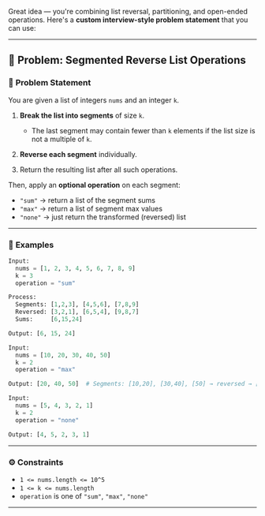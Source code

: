 Great idea — you're combining list reversal, partitioning, and open-ended operations. Here's a **custom interview-style problem statement** that you can use:

---

## 🔹 Problem: **Segmented Reverse List Operations**

### 🧠 **Problem Statement**

You are given a list of integers `nums` and an integer `k`.

1. **Break the list into segments** of size `k`.

    * The last segment may contain fewer than `k` elements if the list size is not a multiple of `k`.
2. **Reverse each segment** individually.
3. Return the resulting list after all such operations.

Then, apply an **optional operation** on each segment:

* `"sum"` → return a list of the segment sums
* `"max"` → return a list of segment max values
* `"none"` → just return the transformed (reversed) list

---

### 🧪 **Examples**

```python
Input:
  nums = [1, 2, 3, 4, 5, 6, 7, 8, 9]
  k = 3
  operation = "sum"

Process:
  Segments: [1,2,3], [4,5,6], [7,8,9]
  Reversed: [3,2,1], [6,5,4], [9,8,7]
  Sums:     [6,15,24]

Output: [6, 15, 24]
```

```python
Input:
  nums = [10, 20, 30, 40, 50]
  k = 2
  operation = "max"

Output: [20, 40, 50]  # Segments: [10,20], [30,40], [50] → reversed → [20,10], [40,30], [50] → max → [20,40,50]
```

```python
Input:
  nums = [5, 4, 3, 2, 1]
  k = 2
  operation = "none"

Output: [4, 5, 2, 3, 1]
```

---

### ⚙️ Constraints
* `1 <= nums.length <= 10^5`
* `1 <= k <= nums.length`
* `operation` is one of `"sum"`, `"max"`, `"none"`
---